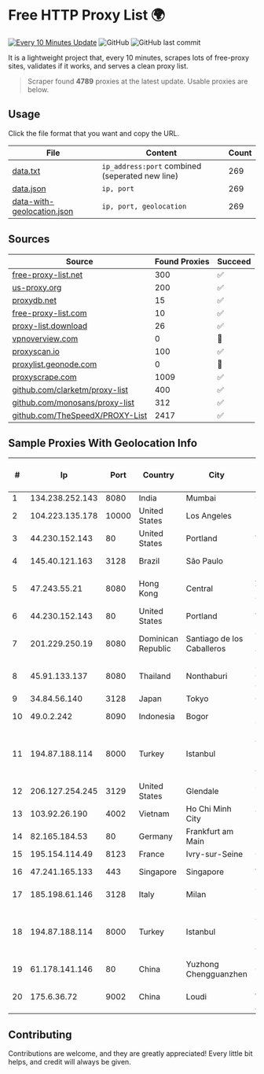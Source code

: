 
# Free HTTP Proxy List 🌍

[![Every 10 Minutes Update](https://github.com/mertguvencli/http-proxy-list/actions/workflows/main.yml/badge.svg?branch=main)](https://github.com/mertguvencli/http-proxy-list/actions/workflows/main.yml)
![GitHub](https://img.shields.io/github/license/mertguvencli/http-proxy-list)
![GitHub last commit](https://img.shields.io/github/last-commit/mertguvencli/http-proxy-list)

It is a lightweight project that, every 10 minutes, scrapes lots of free-proxy sites, validates if it works, and serves a clean proxy list.


> Scraper found **4789** proxies at the latest update. Usable proxies are below.

## Usage

Click the file format that you want and copy the URL.


|File|Content|Count|
|----|-------|-----|
|[data.txt](https://raw.githubusercontent.com/mertguvencli/http-proxy-list/main/proxy-list/data.txt)|`ip_address:port` combined (seperated new line)|269|
|[data.json](https://raw.githubusercontent.com/mertguvencli/http-proxy-list/main/proxy-list/data.json)|`ip, port`|269|
|[data-with-geolocation.json](https://raw.githubusercontent.com/mertguvencli/http-proxy-list/main/proxy-list/data-with-geolocation.json)|`ip, port, geolocation`|269|

## Sources

|Source|Found Proxies|Succeed|
|------|-------------|-------|
|[free-proxy-list.net](https://free-proxy-list.net)|300|✅|
|[us-proxy.org](https://www.us-proxy.org)|200|✅|
|[proxydb.net](http://proxydb.net)|15|✅|
|[free-proxy-list.com](https://free-proxy-list.com/?page=&port=&type%5B%5D=http&type%5B%5D=https&up_time=0&search=Search)|10|✅|
|[proxy-list.download](https://www.proxy-list.download/HTTP)|26|✅|
|[vpnoverview.com](https://vpnoverview.com/privacy/anonymous-browsing/free-proxy-servers)|0|🚫|
|[proxyscan.io](https://www.proxyscan.io)|100|✅|
|[proxylist.geonode.com](https://proxylist.geonode.com/api/proxy-list?limit=300&page=1&sort_by=lastChecked&sort_type=desc&protocols=http,https)|0|🚫|
|[proxyscrape.com](https://api.proxyscrape.com/v2/?request=displayproxies&protocol=http&timeout=10000&country=all&ssl=all&anonymity=all)|1009|✅|
|[github.com/clarketm/proxy-list](https://raw.githubusercontent.com/clarketm/proxy-list/master/proxy-list-raw.txt)|400|✅|
|[github.com/monosans/proxy-list](https://raw.githubusercontent.com/monosans/proxy-list/main/proxies/http.txt)|312|✅|
|[github.com/TheSpeedX/PROXY-List](https://raw.githubusercontent.com/TheSpeedX/PROXY-List/master/http.txt)|2417|✅|


## Sample Proxies With Geolocation Info

|#|Ip|Port|Country|City|Internet Service Provider|
|-|--|----|-------|----|-------------------------|
|1|134.238.252.143|8080|India|Mumbai|Google LLC|
|2|104.223.135.178|10000|United States|Los Angeles|LayerHost|
|3|44.230.152.143|80|United States|Portland|Amazon.com, Inc.|
|4|145.40.121.163|3128|Brazil|São Paulo|Packet Host, Inc.|
|5|47.243.55.21|8080|Hong Kong|Central|Alibaba (US) Technology Co., Ltd.|
|6|44.230.152.143|80|United States|Portland|Amazon.com, Inc.|
|7|201.229.250.19|8080|Dominican Republic|Santiago de los Caballeros|Compañía Dominicana de Teléfonos S. A.|
|8|45.91.133.137|8080|Thailand|Nonthaburi|Siamdata Communication Co., ltd.|
|9|34.84.56.140|3128|Japan|Tokyo|Google LLC|
|10|49.0.2.242|8090|Indonesia|Bogor|PT Usaha Adi Sanggoro|
|11|194.87.188.114|8000|Turkey|Istanbul|Kadir Huseyin Tezcan Nosspeed Internet Teknolojileri|
|12|206.127.254.245|3129|United States|Glendale|Spartan Host Ltd|
|13|103.92.26.190|4002|Vietnam|Ho Chi Minh City|TLSOFT|
|14|82.165.184.53|80|Germany|Frankfurt am Main|IONOS SE|
|15|195.154.114.49|8123|France|Ivry-sur-Seine|Online S.A.S.|
|16|47.241.165.133|443|Singapore|Singapore|Alibaba.com LLC|
|17|185.198.61.146|3128|Italy|Milan|Global Router LLC|
|18|194.87.188.114|8000|Turkey|Istanbul|Kadir Huseyin Tezcan Nosspeed Internet Teknolojileri|
|19|61.178.141.146|80|China|Yuzhong Chengguanzhen|Chinanet|
|20|175.6.36.72|9002|China|Loudi|No.293, Wanbao Avenue|



## Contributing

Contributions are welcome, and they are greatly appreciated! Every
little bit helps, and credit will always be given.

